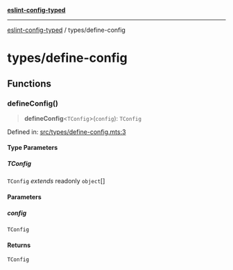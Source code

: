 [**eslint-config-typed**](../README.md)

***

[eslint-config-typed](../README.md) / types/define-config

# types/define-config

## Functions

### defineConfig()

> **defineConfig**\<`TConfig`\>(`config`): `TConfig`

Defined in: [src/types/define-config.mts:3](https://github.com/noshiro-pf/eslint-config-typed/blob/main/src/types/define-config.mts#L3)

#### Type Parameters

##### TConfig

`TConfig` *extends* readonly `object`[]

#### Parameters

##### config

`TConfig`

#### Returns

`TConfig`
